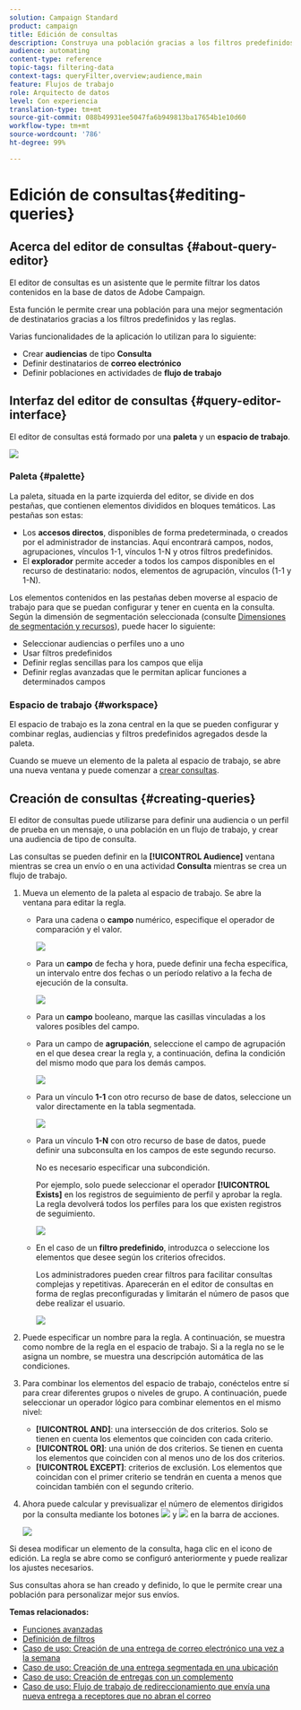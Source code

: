 ```yaml
---
solution: Campaign Standard
product: campaign
title: Edición de consultas
description: Construya una población gracias a los filtros predefinidos y las reglas.
audience: automating
content-type: reference
topic-tags: filtering-data
context-tags: queryFilter,overview;audience,main
feature: Flujos de trabajo
role: Arquitecto de datos
level: Con experiencia
translation-type: tm+mt
source-git-commit: 088b49931ee5047fa6b949813ba17654b1e10d60
workflow-type: tm+mt
source-wordcount: '786'
ht-degree: 99%

---
```



# Edición de consultas{#editing-queries}

## Acerca del editor de consultas {#about-query-editor}

El editor de consultas es un asistente que le permite filtrar los datos contenidos en la base de datos de Adobe Campaign.

Esta función le permite crear una población para una mejor segmentación de destinatarios gracias a los filtros predefinidos y las reglas.

Varias funcionalidades de la aplicación lo utilizan para lo siguiente:

* Crear **audiencias** de tipo **Consulta**
* Definir destinatarios de **correo electrónico**
* Definir poblaciones en actividades de **flujo de trabajo**

## Interfaz del editor de consultas {#query-editor-interface}

El editor de consultas está formado por una **paleta** y un **espacio de trabajo**.

![](assets/query_editor_overview.png)

### Paleta {#palette}

La paleta, situada en la parte izquierda del editor, se divide en dos pestañas, que contienen elementos divididos en bloques temáticos. Las pestañas son estas:

* Los **accesos directos**, disponibles de forma predeterminada, o creados por el administrador de instancias. Aquí encontrará campos, nodos, agrupaciones, vínculos 1-1, vínculos 1-N y otros filtros predefinidos.
* El **explorador** permite acceder a todos los campos disponibles en el recurso de destinatario: nodos, elementos de agrupación, vínculos (1-1 y 1-N).

Los elementos contenidos en las pestañas deben moverse al espacio de trabajo para que se puedan configurar y tener en cuenta en la consulta. Según la dimensión de segmentación seleccionada (consulte [Dimensiones de segmentación y recursos](../../automating/using/query.md#targeting-dimensions-and-resources)), puede hacer lo siguiente:

* Seleccionar audiencias o perfiles uno a uno
* Usar filtros predefinidos
* Definir reglas sencillas para los campos que elija
* Definir reglas avanzadas que le permitan aplicar funciones a determinados campos

### Espacio de trabajo {#workspace}

El espacio de trabajo es la zona central en la que se pueden configurar y combinar reglas, audiencias y filtros predefinidos agregados desde la paleta.

Cuando se mueve un elemento de la paleta al espacio de trabajo, se abre una nueva ventana y puede comenzar a [crear consultas](#creating-queries).

## Creación de consultas {#creating-queries}

El editor de consultas puede utilizarse para definir una audiencia o un perfil de prueba en un mensaje, o una población en un flujo de trabajo, y crear una audiencia de tipo de consulta.

Las consultas se pueden definir en la **[!UICONTROL Audience]** ventana mientras se crea un envío o en una actividad **Consulta** mientras se crea un flujo de trabajo.

1. Mueva un elemento de la paleta al espacio de trabajo. Se abre la ventana para editar la regla.

   * Para una cadena o **campo** numérico, especifique el operador de comparación y el valor.

      ![](assets/query_editor_audience_definition2.png)

   * Para un **campo** de fecha y hora, puede definir una fecha específica, un intervalo entre dos fechas o un período relativo a la fecha de ejecución de la consulta.

      ![](assets/query_editor_date_field.png)

   * Para un **campo** booleano, marque las casillas vinculadas a los valores posibles del campo.
   * Para un campo de **agrupación**, seleccione el campo de agrupación en el que desea crear la regla y, a continuación, defina la condición del mismo modo que para los demás campos.

      ![](assets/query_editor_audience_definition4.png)

   * Para un vínculo **1-1** con otro recurso de base de datos, seleccione un valor directamente en la tabla segmentada.

      ![](assets/query_editor_audience_definition5.png)

   * Para un vínculo **1-N** con otro recurso de base de datos, puede definir una subconsulta en los campos de este segundo recurso.

      No es necesario especificar una subcondición.

      Por ejemplo, solo puede seleccionar el operador **[!UICONTROL Exists]** en los registros de seguimiento de perfil y aprobar la regla. La regla devolverá todos los perfiles para los que existen registros de seguimiento.

      ![](assets/query_editor_audience_definition6.png)

   * En el caso de un **filtro predefinido**, introduzca o seleccione los elementos que desee según los criterios ofrecidos.

      Los administradores pueden crear filtros para facilitar consultas complejas y repetitivas. Aparecerán en el editor de consultas en forma de reglas preconfiguradas y limitarán el número de pasos que debe realizar el usuario.

      ![](assets/query-editor_filter_email-audience_filter.png)

1. Puede especificar un nombre para la regla. A continuación, se muestra como nombre de la regla en el espacio de trabajo. Si a la regla no se le asigna un nombre, se muestra una descripción automática de las condiciones.
1. Para combinar los elementos del espacio de trabajo, conéctelos entre sí para crear diferentes grupos o niveles de grupo. A continuación, puede seleccionar un operador lógico para combinar elementos en el mismo nivel:

   * **[!UICONTROL AND]**: una intersección de dos criterios. Solo se tienen en cuenta los elementos que coinciden con cada criterio.
   * **[!UICONTROL OR]**: una unión de dos criterios. Se tienen en cuenta los elementos que coinciden con al menos uno de los dos criterios.
   * **[!UICONTROL EXCEPT]**: criterios de exclusión. Los elementos que coincidan con el primer criterio se tendrán en cuenta a menos que coincidan también con el segundo criterio.

1. Ahora puede calcular y previsualizar el número de elementos dirigidos por la consulta mediante los botones ![](assets/count.png) y ![](assets/preview.png) en la barra de acciones.

   ![](assets/query_editor_combining_rules.png)

Si desea modificar un elemento de la consulta, haga clic en el icono de edición. La regla se abre como se configuró anteriormente y puede realizar los ajustes necesarios.

Sus consultas ahora se han creado y definido, lo que le permite crear una población para personalizar mejor sus envíos.

**Temas relacionados:**

* [Funciones avanzadas](../../automating/using/advanced-expression-editing.md)
* [Definición de filtros](../../developing/using/configuring-filter-definition.md)
* [Caso de uso: Creación de una entrega de correo electrónico una vez a la semana](../../automating/using/workflow-weekly-offer.md)
* [Caso de uso: Creación de una entrega segmentada en una ubicación](../../automating/using/workflow-segmentation-location.md)
* [Caso de uso: Creación de entregas con un complemento](../../automating/using/workflow-created-query-with-complement.md)
* [Caso de uso: Flujo de trabajo de redireccionamiento que envía una nueva entrega a receptores que no abran el correo](../../automating/using/workflow-cross-channel-retargeting.md)
